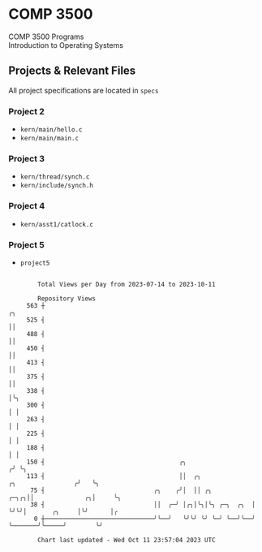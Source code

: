 # COMP 3500
COMP 3500 Programs  
Introduction to Operating Systems  
## Projects & Relevant Files
All project specifications are located in `specs`
### Project 2
- `kern/main/hello.c`
- `kern/main/main.c`
### Project 3
- `kern/thread/synch.c`
- `kern/include/synch.h`
### Project 4
- `kern/asst1/catlock.c`
### Project 5
- `project5`

```

        Total Views per Day from 2023-07-14 to 2023-10-11

        Repository Views
     563 ┼                                                                                  ╭╮
     525 ┤                                                                                  ││
     488 ┤                                                                                  ││
     450 ┤                                                                                  ││
     413 ┤                                                                                  ││
     375 ┤                                                                                  ││
     338 ┤                                                                                  │╰╮
     300 ┤                                                                                  │ │
     263 ┤                                                                                  │ │
     225 ┤                                                                                  │ │
     188 ┤                                                                                  │ │
     150 ┤                                     ╭╮                                          ╭╯ ╰╮
     113 ┤                                     ││  ╭╮                   ╭╮                ╭╯   ╰╮
      75 ┤                              ╭╮    ╭╯│  ││ ╭╮           ╭─╮╭╮││              ╭╮│     ╰╮
      38 ┤                              ││  ╭─╯ │╭╮│╰╮│╰╮ ╭─╮  ╭╮  │ ╰╯╰╯│       ╭╮     │╰╯      │╭
       0 ┼──────────────────────────────╯╰──╯   ╰╯╰╯ ╰╯ ╰─╯ ╰──╯╰──╯     ╰───────╯╰─────╯        ╰╯

        Chart last updated - Wed Oct 11 23:57:04 2023 UTC
        
```
